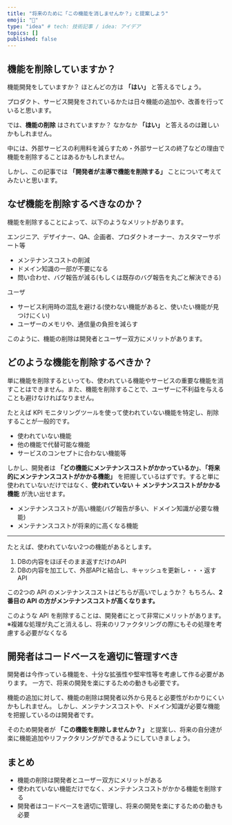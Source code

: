 ```yaml
---
title: "将来のために「この機能を消しませんか？」と提案しよう"
emoji: "🔖"
type: "idea" # tech: 技術記事 / idea: アイデア
topics: []
published: false
---
```


## 機能を削除していますか？

機能開発をしていますか？
ほとんどの方は **「はい」** と答えるでしょう。

プロダクト、サービス開発をされているかたは日々機能の追加や、改善を行っていると思います。

では、**機能の削除** はされていますか？
なかなか **「はい」** と答えるのは難しいかもしれません。

中には、外部サービスの利用料を減らすため・外部サービスの終了などの理由で機能を削除することはあるかもしれません。

しかし、この記事では **「開発者が主導で機能を削除する」** ことについて考えてみたいと思います。


## なぜ機能を削除するべきなのか？

機能を削除することによって、以下のようなメリットがあります。

エンジニア、デザイナー、QA、企画者、プロダクトオーナー、カスタマーサポート等
- メンテナンスコストの削減
- ドメイン知識の一部が不要になる
- 問い合わせ、バグ報告が減る(もしくは既存のバグ報告を丸ごと解決できる)

ユーザ
- サービス利用時の混乱を避ける(使わない機能があると、使いたい機能が見つけにくい)
- ユーザーのメモリや、通信量の負担を減らす

このように、機能の削除は開発者とユーザー双方にメリットがあります。

## どのような機能を削除するべきか？

単に機能を削除するといっても、使われている機能やサービスの重要な機能を消すことはできません。また、機能を削除することで、ユーザーに不利益を与えることも避けなければなりません。

たとえば KPI モニタリングツールを使って使われていない機能を特定し、削除することが一般的です。
- 使われていない機能
- 他の機能で代替可能な機能
- サービスのコンセプトに合わない機能等

しかし、開発者は **「どの機能にメンテナンスコストがかかっているか」**、**「将来的にメンテナンスコストがかかる機能」** を把握しているはずです。すると単に使われていないだけではなく、**使われていない ＋ メンテナンスコストがかかる機能** が洗い出せます。
- メンテナンスコストが高い機能(バグ報告が多い、ドメイン知識が必要な機能)
- メンテナンスコストが将来的に高くなる機能

---

たとえば、使われていない2つの機能があるとします。
1. DBの内容をほぼそのまま返すだけのAPI
2. DBの内容を加工して、外部APIと結合し、キャッシュを更新し・・・返すAPI

この2つの API のメンテナンスコストはどちらが高いでしょうか？
もちろん、**2番目の API の方がメンテナンスコストが高くなります。**

このような API を削除することは、開発者にとって非常にメリットがあります。
※複雑な処理が丸ごと消えるし、将来のリファクタリングの際にもその処理を考慮する必要がなくなる

## 開発者はコードベースを適切に管理すべき

開発者は今作っている機能を、十分な拡張性や堅牢性等を考慮して作る必要があります。
一方で、将来の開発を楽にするための動きも必要です。

機能の追加に対して、機能の削除は開発者以外から見ると必要性がわかりにくいかもしれません。
しかし、メンテナンスコストや、ドメイン知識が必要な機能を把握しているのは開発者です。

そのため開発者が **「この機能を削除しませんか？」** と提案し、将来の自分達が楽に機能追加やリファクタリングができるようにしていきましょう。

## まとめ

- 機能の削除は開発者とユーザー双方にメリットがある
- 使われていない機能だけでなく、メンテナンスコストがかかる機能を削除する
- 開発者はコードベースを適切に管理し、将来の開発を楽にするための動きも必要
